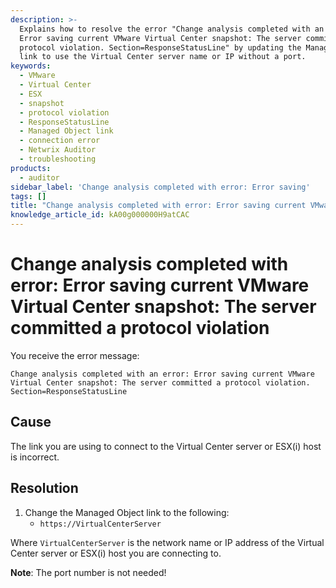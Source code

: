 ```yaml
---
description: >-
  Explains how to resolve the error "Change analysis completed with an error:
  Error saving current VMware Virtual Center snapshot: The server committed a
  protocol violation. Section=ResponseStatusLine" by updating the Managed Object
  link to use the Virtual Center server name or IP without a port.
keywords:
  - VMware
  - Virtual Center
  - ESX
  - snapshot
  - protocol violation
  - ResponseStatusLine
  - Managed Object link
  - connection error
  - Netwrix Auditor
  - troubleshooting
products:
  - auditor
sidebar_label: 'Change analysis completed with error: Error saving'
tags: []
title: "Change analysis completed with error: Error saving current VMware Virtual Center snapshot: The server committed a protocol violation"
knowledge_article_id: kA00g000000H9atCAC
---
```


# Change analysis completed with error: Error saving current VMware Virtual Center snapshot: The server committed a protocol violation

You receive the error message:

```
Change analysis completed with an error: Error saving current VMware Virtual Center snapshot: The server committed a protocol violation. Section=ResponseStatusLine
```

## Cause

The link you are using to connect to the Virtual Center server or ESX(i) host is incorrect.

## Resolution

1. Change the Managed Object link to the following:
   - `https://VirtualCenterServer`

Where `VirtualCenterServer` is the network name or IP address of the Virtual Center server or ESX(i) host you are connecting to.

**Note**: The port number is not needed!
